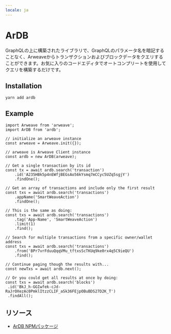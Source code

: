 ```yaml
---
locale: ja
---
```

# ArDB
GraphQLの上に構築されたライブラリで、GraphQLのパラメータ名を暗記することなく、Arweaveからトランザクションおよびブロックデータをクエリすることができます。お気に入りのコードエディタでオートコンプリートを使用してクエリを構築するだけです。

## Installation
```console:no-line-numbers
yarn add ardb
```

## Example
```js:no-line-numbers
import Arweave from 'arweave';
import ArDB from 'ardb';

// initialize an arweave instance
const arweave = Arweave.init({});

// arweave is Arweave Client instance
const ardb = new ArDB(arweave);

// Get a single transaction by its id
const tx = await ardb.search('transaction')
	.id('A235HBk5p4nEWfjBEGsAo56kYsmq7mCCyc5UZq5sgjY')
	.findOne();

// Get an array of transactions and include only the first result
const txs = await ardb.search('transactions')
	.appName('SmartWeaveAction')
	.findOne();

// This is the same as doing:
const txs = await ardb.search('transactions')
	.tag('App-Name', 'SmartWeaveAction')
	.limit(1)
	.find();

// Search for multiple transactions from a specific owner/wallet address
const txs = await ardb.search('transactions')
	.from('BPr7vrFduuQqqVMu_tftxsScTKUq9ke0rx4q5C9ieQU')
	.find();

// Continue paging though the results with...
const newTxs = await ardb.next();

// Or you could get all results at once by doing:
const txs = await ardb.search('blocks')
 .id('BkJ_h-GGIwfek-cJd-RaJrOXezAc0PmklItzzCLIF_aSk36FEjpOBuBDS27D2K_T')
 .findAll();

```

## リソース
* [ArDB NPMパッケージ](https://www.npmjs.com/package/ardb)
